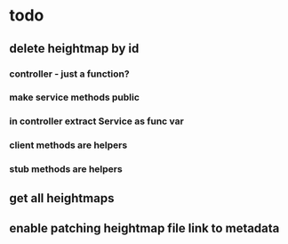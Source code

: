# todo
## delete heightmap by id
### controller - just a function?
### make service methods public
### in controller extract Service as func var
### client methods are helpers
### stub methods are helpers
## get all heightmaps
## enable patching heightmap file link to metadata
